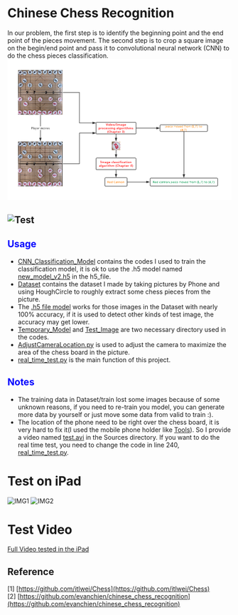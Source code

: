 # Chinese Chess Recognition
In our problem, the first step is to identify the beginning point and the end point of the pieces movement. The second step is to crop a square image on the begin/end point and pass it to convolutional neural network (CNN) to do the chess pieces classification.
![Flow Chart](./Sources/Flow%20chart.png)

![Test](https://github.com/zhwuer/Chinese-Chess/blob/master/Sources/Test.gif)
---
## <span style="color:blue">Usage</span>
- [CNN_Classification_Model](./CNN_Classification_Model) contains the codes I used to train the classification model, it is ok to use the .h5 model named [new_model_v2.h5](./h5_file/new_model_v2.h5) in the h5_file.
- [Dataset](./Dataset) contains the dataset I made by taking pictures by Phone and using HoughCircle to roughly extract some chess pieces from the picture.
- The [.h5 file model](./h5_file/new_model_v2.h5) works for those images in the Dataset with nearly 100% accuracy, if it is used to detect other kinds of test image, the accuracy may get lower.
- [Temporary_Model](./Temporary_Model) and [Test_Image](./Test_Image) are two necessary directory used in the codes.
- [AdjustCameraLocation.py](AdjustCameraLocation.py) is used to adjust the camera to maximize the area of the chess board in the picture.
- [real_time_test.py](./real_time_test.py) is the main function of this project.

## <span style="color:blue">Notes</span>
- The training data in Dataset/train lost some images because of some unknown reasons, if you need to re-train you model, you can generate more data by yourself or just move some data from valid to train :).
- The location of the phone need to be right over the chess board, it is very hard to fix it(I used the mobile phone holder like [Tools](./Sources/Tools.png)). So I provide a video named [test.avi](./Sources/test.avi) in the Sources directory. If you want to do the real time test, you need to change the code in line 240, [real_time_test.py](./real_time_test.py).

# Test on iPad
![IMG1](https://github.com/zhwuer/Chinese-Chess/blob/master/Sources/Test_IMG1.png)
![IMG2](https://github.com/zhwuer/Chinese-Chess/blob/master/Sources/Test_IMG2.png)

# Test Video
[Full Video tested in the iPad](https://youtu.be/6aI8yIMQmbc)

## Reference
[1] [https://github.com/itlwei/Chess](https://github.com/itlwei/Chess)<br>
[2] [https://github.com/evanchien/chinese_chess_recognition](https://github.com/evanchien/chinese_chess_recognition)
